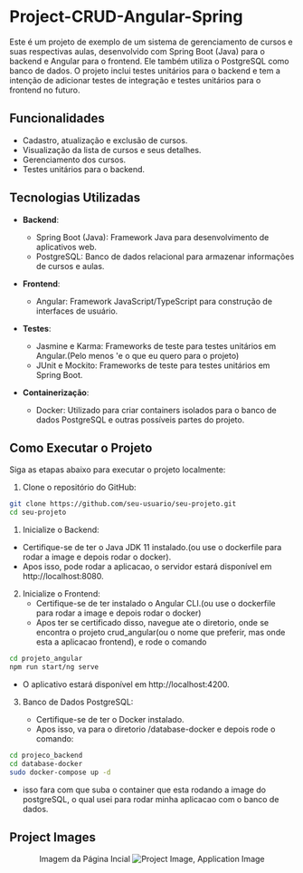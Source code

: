 # Project-CRUD-Angular-Spring

Este é um projeto de exemplo de um sistema de gerenciamento de cursos e suas respectivas aulas, desenvolvido com Spring Boot (Java) para o backend e Angular para o frontend. Ele também utiliza o PostgreSQL como banco de dados. O projeto inclui testes unitários para o backend e tem a intenção de adicionar testes de integração e testes unitários para o frontend no futuro.

## Funcionalidades

- Cadastro, atualização e exclusão de cursos.
- Visualização da lista de cursos e seus detalhes.
- Gerenciamento dos cursos.
- Testes unitários para o backend.

## Tecnologias Utilizadas

- **Backend**:
  - Spring Boot (Java): Framework Java para desenvolvimento de aplicativos web.
  - PostgreSQL: Banco de dados relacional para armazenar informações de cursos e aulas.

- **Frontend**:
  - Angular: Framework JavaScript/TypeScript para construção de interfaces de usuário.

- **Testes**:
  - Jasmine e Karma: Frameworks de teste para testes unitários em Angular.(Pelo menos 'e o que eu quero para o projeto)
  - JUnit e Mockito: Frameworks de teste para testes unitários em Spring Boot.

- **Containerização**:
  - Docker: Utilizado para criar containers isolados para o banco de dados PostgreSQL e outras possíveis partes do projeto.

## Como Executar o Projeto

Siga as etapas abaixo para executar o projeto localmente:

1. Clone o repositório do GitHub:

```bash
git clone https://github.com/seu-usuario/seu-projeto.git
cd seu-projeto
```

1. Inicialize o Backend:
  - Certifique-se de ter o Java JDK 11 instalado.(ou use o dockerfile para rodar a image e depois rodar o docker).
  - Apos isso, pode rodar a aplicacao, o servidor estará disponível em http://localhost:8080.

2. Inicialize o Frontend:
   - Certifique-se de ter instalado o Angular CLI.(ou use o dockerfile para rodar a image e depois rodar o docker)
   - Apos ter se certificado disso, navegue ate o diretorio, onde se encontra o projeto crud_angular(ou o nome que preferir, mas onde esta a aplicacao frontend), e rode o comando
```bash
cd projeto_angular
npm run start/ng serve
```
   - O aplicativo estará disponível em http://localhost:4200.

3. Banco de Dados PostgreSQL:

   - Certifique-se de ter o Docker instalado.
   - Apos isso, va para o diretorio /database-docker e depois rode o comando:
```bash
cd projeco_backend
cd database-docker
sudo docker-compose up -d
```
  - isso fara com que suba o container que esta rodando a image do postgreSQL, o qual usei para rodar minha aplicacao com o banco de dados.

## Project Images

<p align="center">
  <span>Imagem da Página Incial</span>
  <img src="./asserts/imgs/App.jpeg" alt="Project Image, Application Image">
</p>
